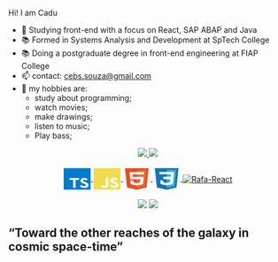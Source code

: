 Hi! I am Cadu 

- 📕 Studying front-end with a focus on React, SAP ABAP and Java
- 📚 Formed in Systems Analysis and Development at SpTech College
- 📚 Doing a postgraduate degree in front-end engineering at FIAP College
- 📫 contact: cebs.souza@gmail.com
- 👾 my hobbies are:
     - study about programming;
     - watch movies;
     - make drawings;
     - listen to music;
     - Play bass;

 <div align="center">
  <a href="https://github.com/cadusouza47">
  <img height="180em" src="https://github-readme-stats.vercel.app/api?username=cadusouza47&show_icons=true&theme=radical&include_all_commits=true&count_private=true"/>
  <img height="180em" src="https://github-readme-stats.vercel.app/api/top-langs/?username=cadusouza47&layout=compact&langs_count=7&theme=radical"/>
</div>
<div style="display: inline_block" align="center"><br>
  <img align="center" alt="Sap" height="40" width="50" src="https://github.com/devicons/devicon/blob/master/icons/typescript/typescript-plain.svg">  
  <img align="center" alt="Rafa-Js" height="40" width="50" src="https://raw.githubusercontent.com/devicons/devicon/master/icons/javascript/javascript-plain.svg">
  <img align="center" alt="Rafa-HTML" height="40" width="50" src="https://raw.githubusercontent.com/devicons/devicon/master/icons/html5/html5-original.svg">
  <img align="center" alt="Rafa-CSS" height="40" width="50" src="https://raw.githubusercontent.com/devicons/devicon/master/icons/css3/css3-original.svg">
  <img align="center" alt="Rafa-React" height="40" width="50" src="https://cdn.jsdelivr.net/gh/devicons/devicon/icons/react/react-original.svg">
<!--   <img align="center" alt="Rafa-Figma" height="40" width="50" src="https://cdn.jsdelivr.net/gh/devicons/devicon/icons/figma/figma-original.svg"> -->
<!--   <img align="center" alt="Rafa-Android" height="40" width="50" src="https://cdn.jsdelivr.net/gh/devicons/devicon/icons/androidstudio/androidstudio-original.svg" /> -->
</div>
<br>
     
<div align="center">
  <a href = "mailto:cebs.souza@gmail.com"><img src="https://img.shields.io/badge/-Gmail-%23333?style=for-the-badge&logo=gmail&logoColor=white" target="_blank"></a>
  <a href="https://www.linkedin.com/in/carlos-eduardo-batista-de-souza-a86b8a1a6/" target="_blank"><img src="https://img.shields.io/badge/-LinkedIn-%230077B5?style=for-the-badge&logo=linkedin&logoColor=white" target="_blank"></a>
</div>
     
## **“Toward the other reaches of the galaxy in cosmic space-time”**
     
